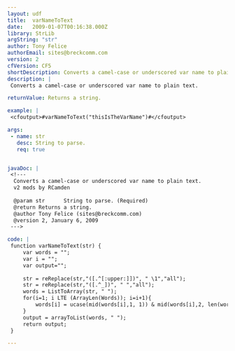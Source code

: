 ```yaml
---
layout: udf
title:  varNameToText
date:   2009-01-07T00:16:38.000Z
library: StrLib
argString: "str"
author: Tony Felice
authorEmail: sites@breckcomm.com
version: 2
cfVersion: CF5
shortDescription: Converts a camel-case or underscored var name to plain text.
description: |
 Converts a camel-case or underscored var name to plain text.

returnValue: Returns a string.

example: |
 <cfoutput>#varNameToText("thisIsTheVarName")#</cfoutput>

args:
 - name: str
   desc: String to parse.
   req: true


javaDoc: |
 <!---
  Converts a camel-case or underscored var name to plain text.
  v2 mods by RCamden
  
  @param str      String to parse. (Required)
  @return Returns a string. 
  @author Tony Felice (sites@breckcomm.com) 
  @version 2, January 6, 2009 
 --->

code: |
 function varNameToText(str) {
     var words = "";
     var i = "";
     var output="";
 
     str = reReplace(str,"([.^[:upper:]])", " \1","all");
     str = reReplace(str,"([.^_])", " ","all");
     words = ListToArray(str, " ");    
     for(i=1; i LTE (ArrayLen(Words)); i=i+1){
         words[i] = ucase(mid(words[i],1, 1)) & mid(words[i],2, len(words[i])-1);
     }
     output = arrayToList(words, " ");        
     return output;
 }

---
```


